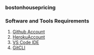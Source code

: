 ### bostonhousepricing

### Software and Tools Requirements

1. [Github Account](https://github.com)
2. [HerokuAccount](https://heroku.com)
3. [VS Code IDE](https://code.visualstudio.com/)  
4. [GitCLI](https://git-scm.com/book/en/v2/Getting-Started-The-Command-Line)